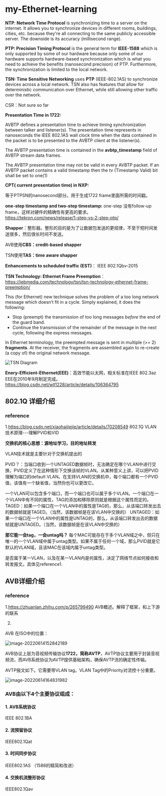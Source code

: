 # my-Ethernet-learning
**NTP**: **Network Time Protocol** is synchronizing time to a server on the internet. It allows you to  synchronize devices in different rooms, buildings, cities, etc. because  they're all connecting to the same publicly accessible server. The  downside is its accuracy (millisecond range). 

**PTP: Precision Timing Protocol** is the general term for **IEEE-1588** which is only supported by some of  our hardware because only some of our hardware supports hardware-based  synchronization which is what you need to achieve the benefits  (nanosecond precision) of PTP. Furthermore, the synchronization is  limited to the local network. 

**TSN: Time Sensitive Networking** uses **PTP** (IEEE-802.1AS) to synchronize devices across a local network.  TSN also has features that allow for deterministic communication over  Ethernet, while still allowing other traffic over the network. 



CSR：Not sure so far

**Presentation Time in 1722:**

AVBTP defines a presentation time to achieve timing synchronization between talker and listener(s). The presentation time represents in nanoseconds the IEEE 802.1AS wall clock time when the data contained in the packet is to be presented to the AVBTP client at the listener(s).

The AVBTP presentation time is contained in the **avbtp_timestamp** field of AVBTP stream data frames.

The AVBTP presentation time may not be valid in every AVBTP packet. If an AVBTP packet contains a valid timestamp then the tv (Timestamp Valid) bit shall be set to one(1)

**CPT( current presentation time) in NXP:**

等于PTPSN的nanosecond部分。用于生成1722 frame里面所需的时间戳。

**one-step timestamp and two-step timestamp:** one-step 没有follow-up frame，这样对硬件的精确性有更高的要求。https://tekron.com/news/release/1-step-vs-2-step-ptp/



**Shapper**：整形器。整形的目的是为了让数据包发送的更规律，不至于短时间发送很多，然后很长时间不发送。

AVB使用**CBS：credit-based shapper**



TSN使用**TAS：time aware shapper**





**Enhancements to scheduled traffic (EST)**：  IEEE 802.1Qbv-2015



**TSN Technology: Ethernet Frame Preemption**：https://iebmedia.com/technology/tsn/tsn-technology-ethernet-frame-preemption/

This (for Ethernet) new technique solves the problem of a too long  network message which doesn’t fit in a cycle. Simply explained, it does  the following:

- Stop (preempt) the transmission of too long messages *before* the end of the guard band.
- Continue the transmission of the remainder of the message in the next cycle, following the express messages.

In Ethernet terminology, the preempted message is sent in multiple (>= 2) **fragments**. At the receiver, the fragments are assembled again to re-create (a copy of) the original network message.

![TSN Diagram](https://iebmedia.com/wp-content/uploads/2021/05/6.png)



**Enery-Efficient-Ethernet(EEE)**：高效节能以太网，相关标准在IEEE 802.3az EEE在2010年9月制定完成。https://blog.csdn.net/wll1228/article/details/106364795



## 802.1Q 详细介绍 ##

### reference ###

1.https://blog.csdn.net/xiaohaijiejie/article/details/70208549 802.1Q VLAN 技术原理---理解PVID和VID

**交换机的核心思想：源地址学习，目的地址转发**

VLAN技术就是主要针对于交换机提出的

PVID？：当端口收到一个UNTAGED数据帧时，无法确定在哪个VLAN中进行交换，PVID定义了在这种情形下交换该帧的VLAN。从某种意义上讲，可以把PVID理解为端口的default VLAN。在支持VLAN的交换机中，每个端口都有一个PVID值，该值有一个缺省值，当然你也可以更改它。 

一个VLAN可以包含多个端口，而一个端口也可以属于多个VLAN。一个端口在一个VLAN中有不同的属性，TAG的添加和移除原则就是根据这个属性而定的。 
      TAGED：如果一个端口在一个VLAN中的属性是TAG的，那么，从该端口转发出去的数据帧就是TAGED。（当然，该数据帧是在该VLAN中交换的） 
      UNTAGED：如果一个端口在一个VLAN中的属性是UNTAG的，那么，从该端口转发出去的数据帧就是UNTAGED。（当然，该数据帧是在该VLAN中交换的）

**那它能一会tag，一会untag吗？** 每个MAC可能存在于多个VLAN域之中，但只在唯一的一个VLAN域中属于untag类型。如果不属于任何一个域，那么PVID就是它默认的VLAN域，且该MAC在该域内属于untag类型。

是否属于某一VLAN，以及在某一VLAN内是何属性，决定了网络节点如何接收和转发报文。具体见reference1.

## AVB详细介绍 ##

### reference ###

1.https://zhuanlan.zhihu.com/p/265799490 AVB概述。解释了框架，和上下游的联系

2.

AVB 在ISO中的位置：

![image-20220614152842189](C:\Users\alex.liu\AppData\Roaming\Typora\typora-user-images\image-20220614152842189.png)

AVB协议上层为音视频传输协议**1722，简称AVTP**，AVTP协议主要用于封装音视频流，而AVB系统协议为AVTP提供基础架构，确保AVTP流的确定性传输。

AVTP报文如下。它需要带VLAN tag。VLAN Tag中的Priority对流控十分重要。

![image-20220614164831982](C:\Users\alex.liu\AppData\Roaming\Typora\typora-user-images\image-20220614164831982.png)



### AVB由以下4个主要协议组成： ###

#### 1. AVB系统协议 ####

IEEE 802.1BA

#### 2. 流预留协议 ####

IEEE802.1Qat

#### 3. 时间同步协议 ####

IEEE802.1AS （1588的精简和改进）

#### 4. 交换机流整形协议 ####

IEEE802.1Qav

